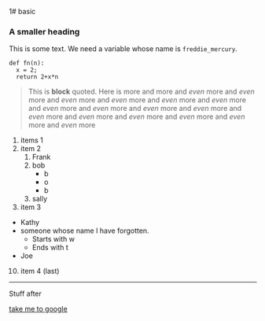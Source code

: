 1# basic
### A smaller heading

This is some text.  We need a variable whose name is `freddie_mercury`.
```
def fn(n):
  x = 2;
  return 2+x*n
```

> This is **block** quoted.
> Here is more
> and more
> and _even_ more
> and _even_ more and _even_ more and _even_ more and _even_ more and _even_ more and _even_ more and _even_ more and _even_ more
> and _even_ more and _even_ more and _even_ more and _even_ more and _even_ more and _even_ more and _even_ more

1. items 1 
1. item 2 
   1. Frank
   2. bob
      * b
      * o
      * b
   3. sally
10. item 3
  * Kathy
  * someone whose name I have forgotten.
    * Starts with w
    * Ends with t
  * Joe
10. item 4 (last)

***

Stuff after

[take me to google](https://www.google.com)

